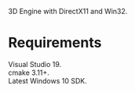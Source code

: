 3D Engine with DirectX11 and Win32.

# Requirements
Visual Studio 19.\
cmake 3.11+.\
Latest Windows 10 SDK.

